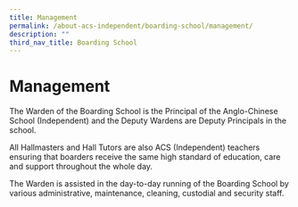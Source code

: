 ```yaml
---
title: Management
permalink: /about-acs-independent/boarding-school/management/
description: ""
third_nav_title: Boarding School
---
```


# Management

The Warden of the Boarding School is the Principal of the Anglo-Chinese School (Independent) and the Deputy Wardens are Deputy Principals in the school.

All Hallmasters and Hall Tutors are also ACS (Independent) teachers ensuring that boarders receive the same high standard of education, care and support throughout the whole day.

The Warden is assisted in the day-to-day running of the Boarding School by various administrative, maintenance, cleaning, custodial and security staff.